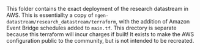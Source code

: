 This folder contains the exact deployment of the research datastream in AWS. This is essentiallty a copy of `ngen-datastream/research_datastream/terraform`, with the addition of Amazon Event Bridge schedules added to `main.tf`. This drectory is separate because this terraform will incur charges if built! It exists to make the AWS configuration public to the community, but is not intended to be recreated.
